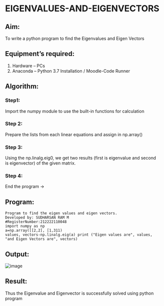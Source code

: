 # EIGENVALUES-AND-EIGENVECTORS
## Aim:
To write a python program to find the Eigenvalues and Eigen Vectors
## Equipment’s required:
1. 	Hardware – PCs
2. 	Anaconda – Python 3.7 Installation / Moodle-Code Runner
## Algorithm:
### Step1:
Import the numpy module to use the built-in functions for calculation
### Step 2:
Prepare the lists from each linear equations and assign in np.array()
### Step 3:
Using the np.linalg.eig0, we get two results (first is eigenvalue and second is eigenvector) of the given matrix.
### Step 4:
End the program →

## Program:
```
Program to find the eigen values and eigen vectors.
Developed by: SUDHARSAN RAM M 
#RegisterNumber:212222110048
import numpy as np
a=np.array([[2,2], [1,311)
values, vectors-np.linalg.eig(a) print ("Eigen values are", values, "and Eigen Vectors are", vectors)
```

## Output:
![image](https://github.com/Sudharsanram/EIGENVALUES-AND-EIGENVECTORS/assets/119393980/63f0ec05-6b5b-4c73-a8af-5a9e94128bab)

## Result:
Thus the Eigenvalue and Eigenvector is successfully solved using python program
